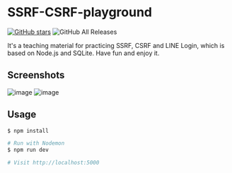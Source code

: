 # SSRF-CSRF-playground

[![GitHub stars](https://img.shields.io/github/stars/JalinWu/SSRF-CSRF-playground)](https://github.com/JalinWu/SSRF-CSRF-playground/stargazers) ![GitHub All Releases](https://img.shields.io/github/downloads/JalinWu/SSRF-CSRF-playground/total)

It's a teaching material for practicing SSRF, CSRF and LINE Login, which is based on Node.js and SQLite. Have fun and enjoy it.

## Screenshots

![image](https://raw.githubusercontent.com/JalinWu/SSRF-CSRF-playground/master/public/img/demo1.png)
![image](https://raw.githubusercontent.com/JalinWu/SSRF-CSRF-playground/master/public/img/demo2.png)

## Usage

```sh
$ npm install
```

```sh
# Run with Nodemon
$ npm run dev

# Visit http://localhost:5000
```